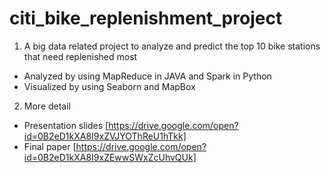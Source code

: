 # citi_bike_replenishment_project

1. A big data related project to analyze and predict the top 10 bike stations that need replenished most
  * Analyzed by using MapReduce in JAVA and Spark in Python
  * Visualized by using Seaborn and MapBox

2. More detail
  * Presentation slides [https://drive.google.com/open?id=0B2eD1kXA8I9xZVJYOThReU1hTkk] 
  * Final paper [https://drive.google.com/open?id=0B2eD1kXA8I9xZEwwSWxZcUhvQUk]

